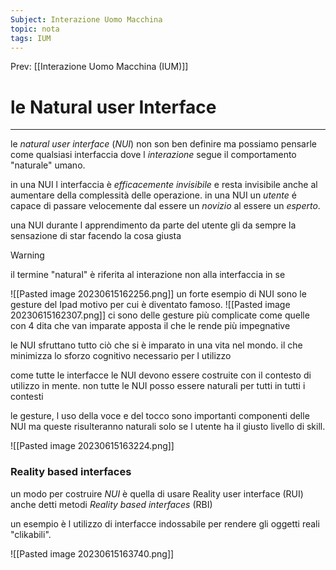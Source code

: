 ```yaml
---
Subject: Interazione Uomo Macchina
topic: nota
tags: IUM
---
```


Prev: [[Interazione Uomo Macchina (IUM)]]

# le Natural user Interface
---
le _natural user interface_ (_NUI_) non son ben definire ma possiamo pensarle come qualsiasi interfaccia dove l _interazione_ segue il  comportamento  "naturale" umano.

in una NUI l interfaccia è _efficacemente invisibile_ e resta invisibile anche al aumentare della complessità delle operazione. 
in una NUI un _utente_ é capace di passare velocemente dal essere un _novizio_ al essere un _esperto_.

una NUI durante l apprendimento da parte del utente gli da sempre la sensazione di star facendo la  cosa giusta

>[!warning] 
>il termine "natural" è riferita al interazione non alla interfaccia in se

![[Pasted image 20230615162256.png]]
un forte esempio di NUI sono le gesture del Ipad motivo per cui è diventato famoso.
![[Pasted image 20230615162307.png]]
ci sono delle gesture più complicate come quelle con 4 dita che van imparate apposta il che le rende più impegnative


le NUI sfruttano tutto ciò che si è imparato in una vita nel mondo. il che minimizza lo sforzo cognitivo necessario per l utilizzo

come tutte le interfacce le NUI devono essere costruite con il contesto di utilizzo in mente. non tutte le NUI posso essere naturali per tutti in tutti i contesti

le gesture, l uso della voce e del tocco sono importanti componenti delle NUI ma queste risulteranno naturali solo se l utente ha il giusto livello di skill.

![[Pasted image 20230615163224.png]]


### Reality based interfaces
un modo per costruire _NUI_ è quella di usare Reality user interface (RUI) anche detti metodi _Reality based interfaces_ (RBI) 

un esempio è l utilizzo di interfacce indossabile per rendere gli oggetti reali "clikabili".

![[Pasted image 20230615163740.png]]